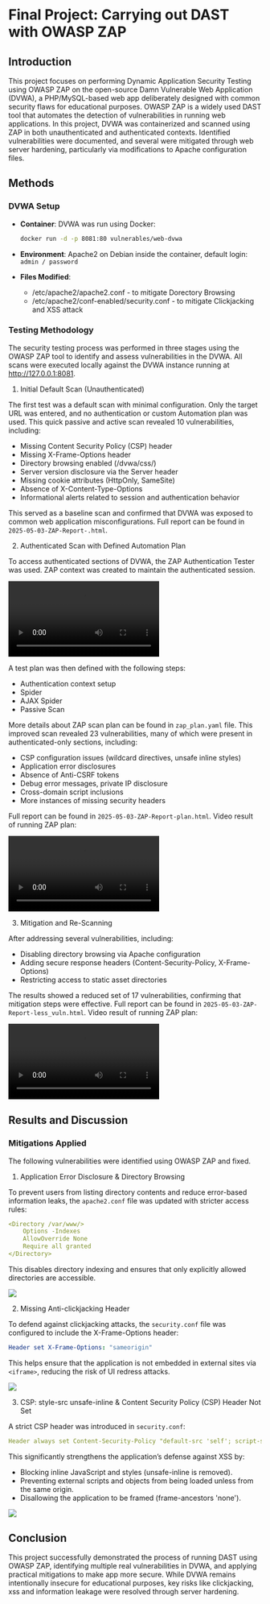 # Final Project: Carrying out DAST with OWASP ZAP

## Introduction

This project focuses on performing Dynamic Application Security Testing using OWASP ZAP on the open-source Damn Vulnerable Web Application (DVWA), a PHP/MySQL-based web app deliberately designed with common security flaws for educational purposes. OWASP ZAP is a widely used DAST tool that automates the detection of vulnerabilities in running web applications. In this project, DVWA was containerized and scanned using ZAP in both unauthenticated and authenticated contexts. Identified vulnerabilities were documented, and several were mitigated through web server hardening, particularly via modifications to Apache configuration files.

## Methods

### DVWA Setup

- **Container**: DVWA was run using Docker:
  ```bash
  docker run -d -p 8081:80 vulnerables/web-dvwa
  ```
- **Environment**: Apache2 on Debian inside the container, default login: `admin / password`

- **Files Modified**:
    - /etc/apache2/apache2.conf - to mitigate Dorectory Browsing
    - /etc/apache2/conf-enabled/security.conf - to mitigate Clickjacking and XSS attack
 
### Testing Methodology

The security testing process was performed in three stages using the OWASP ZAP tool to identify and assess vulnerabilities in the DVWA. All scans were executed locally against the DVWA instance running at http://127.0.0.1:8081.

1. Initial Default Scan (Unauthenticated)

The first test was a default scan with minimal configuration. Only the target URL was entered, and no authentication or custom Automation plan was used. This quick passive and active scan revealed 10 vulnerabilities, including:

- Missing Content Security Policy (CSP) header
- Missing X-Frame-Options header
- Directory browsing enabled (/dvwa/css/)
- Server version disclosure via the Server header
- Missing cookie attributes (HttpOnly, SameSite)
- Absence of X-Content-Type-Options
- Informational alerts related to session and authentication behavior

This served as a baseline scan and confirmed that DVWA was exposed to common web application misconfigurations. Full report can be found in `2025-05-03-ZAP-Report-.html`.

2. Authenticated Scan with Defined Automation Plan

To access authenticated sections of DVWA, the ZAP Authentication Tester was used. ZAP context was created to maintain the authenticated session. 

![](./img/Запись%20экрана%202025-05-03%20в%2013.26.58.mov)

A test plan was then defined with the following steps:

- Authentication context setup
- Spider
- AJAX Spider
- Passive Scan

More details about ZAP scan plan can be found in `zap_plan.yaml` file. This improved scan revealed 23 vulnerabilities, many of which were present in authenticated-only sections, including:

- CSP configuration issues (wildcard directives, unsafe inline styles)
- Application error disclosures
- Absence of Anti-CSRF tokens
- Debug error messages, private IP disclosure
- Cross-domain script inclusions
- More instances of missing security headers

Full report can be found in `2025-05-03-ZAP-Report-plan.html`. Video result of running ZAP plan:

![](./img/Запись%20экрана%202025-05-03%20в%2013.30.44.mov)

3. Mitigation and Re-Scanning

After addressing several vulnerabilities, including:
- Disabling directory browsing via Apache configuration
- Adding secure response headers (Content-Security-Policy, X-Frame-Options)
- Restricting access to static asset directories

The results showed a reduced set of 17 vulnerabilities, confirming that mitigation steps were effective. Full report can be found in `2025-05-03-ZAP-Report-less_vuln.html`. Video result of running ZAP plan:

![](./img/Запись%20экрана%202025-05-04%20в%2011.24.01.mov)

## Results and Discussion

### Mitigations Applied

The following vulnerabilities were identified using OWASP ZAP and fixed.

1. Application Error Disclosure & Directory Browsing 

To prevent users from listing directory contents and reduce error-based information leaks, the `apache2.conf` file was updated with stricter access rules:

```yaml
<Directory /var/www/>
	Options -Indexes 
	AllowOverride None
	Require all granted
</Directory>
```
This disables directory indexing and ensures that only explicitly allowed directories are accessible.

![](./img/Снимок%20экрана%202025-05-04%20в%2012.30.30.png)

2. Missing Anti-clickjacking Header

To defend against clickjacking attacks, the `security.conf` file was configured to include the X-Frame-Options header:

```yaml
Header set X-Frame-Options: "sameorigin"
```
This helps ensure that the application is not embedded in external sites via `<iframe>`, reducing the risk of UI redress attacks.

![](./img/Снимок%20экрана%202025-05-03%20в%2022.20.53.png)

3. CSP: style-src unsafe-inline & Content Security Policy (CSP) Header Not Set

A strict CSP header was introduced in `security.conf`:

```yaml
Header always set Content-Security-Policy "default-src 'self'; script-src 'self'; style-src 'self'; object-src 'none'; frame-ancestors 'none';"
```

This significantly strengthens the application’s defense against XSS by:
- Blocking inline JavaScript and styles (unsafe-inline is removed).
- Preventing external scripts and objects from being loaded unless from the same origin.
- Disallowing the application to be framed (frame-ancestors 'none').

![](./img/Снимок%20экрана%202025-05-03%20в%2022.25.29.png)

## Conclusion
This project successfully demonstrated the process of running DAST using OWASP ZAP, identifying multiple real vulnerabilities in DVWA, and applying practical mitigations to make app more secure. While DVWA remains intentionally insecure for educational purposes, key risks like clickjacking, xss and information leakage were resolved through server hardening.